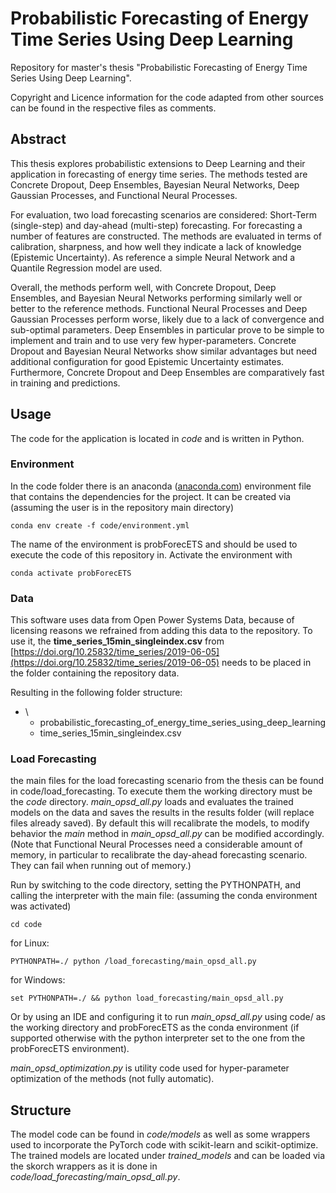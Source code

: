 # Probabilistic Forecasting of Energy Time Series Using Deep Learning
Repository for master's thesis "Probabilistic Forecasting of Energy Time Series Using Deep Learning".

Copyright and Licence information for the code adapted from other sources can be found in the respective files as comments.

## Abstract
This thesis explores probabilistic extensions to Deep Learning and their application in forecasting of energy time series. The methods tested are Concrete Dropout, Deep Ensembles, Bayesian Neural Networks, Deep Gaussian Processes, and Functional Neural Processes.

For evaluation, two load forecasting scenarios are considered: Short-Term (single-step) and day-ahead (multi-step) forecasting. For forecasting a number of features are constructed. The methods are evaluated in terms of calibration, sharpness, and how well they indicate a lack of knowledge (Epistemic Uncertainty). As reference a simple Neural Network and a Quantile Regression model are used.

Overall, the methods perform well, with Concrete Dropout, Deep Ensembles, and Bayesian Neural Networks performing similarly well or better to the reference methods. Functional Neural Processes and Deep Gaussian Processes perform worse, likely due to a lack of convergence and sub-optimal parameters. Deep Ensembles in particular prove to be simple to implement and train and to use very few hyper-parameters. Concrete Dropout and Bayesian Neural Networks show similar advantages but need additional configuration for good Epistemic Uncertainty estimates. Furthermore, Concrete Dropout and Deep Ensembles are comparatively fast in training and predictions.

## Usage
The code for the application is located in *code* and is written in Python.
### Environment
In the code folder there is an anaconda ([anaconda.com](https://www.anaconda.com/)) environment file that contains the dependencies for the project. It can be created via (assuming the user is in the repository main directory)
```
conda env create -f code/environment.yml
```
The name of the environment is probForecETS and should be used to execute the code of this repository in.
Activate the environment with
```
conda activate probForecETS
```

### Data
This software uses data from Open Power Systems Data, because of licensing reasons we refrained from adding this data to the repository. To use it, the **time_series_15min_singleindex.csv** from [https://doi.org/10.25832/time_series/2019-06-05](https://doi.org/10.25832/time_series/2019-06-05) needs to be placed in the folder containing the repository data.

Resulting in the following folder structure:
- \
  - probabilistic_forecasting_of_energy_time_series_using_deep_learning
  - time_series_15min_singleindex.csv

### Load Forecasting
the main files for the load forecasting scenario from the thesis can be found in code/load_forecasting. To execute them the working directory must be the *code* directory. *main_opsd_all.py* loads and evaluates the trained models on the data and saves the results in the results folder (will replace files already saved). By default this will recalibrate the models, to modify behavior the *main* method in *main_opsd_all.py* can be modified accordingly. (Note that Functional Neural Processes need a considerable amount of memory, in particular to recalibrate the day-ahead forecasting scenario. They can fail when running out of memory.)

Run by switching to the code directory, setting the PYTHONPATH, and calling the interpreter with the main file: (assuming the conda environment was activated)
```
cd code
```
for Linux:
```
PYTHONPATH=./ python /load_forecasting/main_opsd_all.py
```
for Windows:
```
set PYTHONPATH=./ && python load_forecasting/main_opsd_all.py
```
Or by using an IDE and configuring it to run *main_opsd_all.py* using code/ as the working directory and probForecETS as the conda environment (if supported otherwise with the python interpreter set to the one from the probForecETS environment).

*main_opsd_optimization.py* is utility code used for hyper-parameter optimization of the methods (not fully automatic).

## Structure
The model code can be found in *code/models* as well as some wrappers used to incorporate the PyTorch code with scikit-learn and scikit-optimize. The trained models are located under *trained_models* and can be loaded via the skorch wrappers as it is done in *code/load_forecasting/main_opsd_all.py*.
